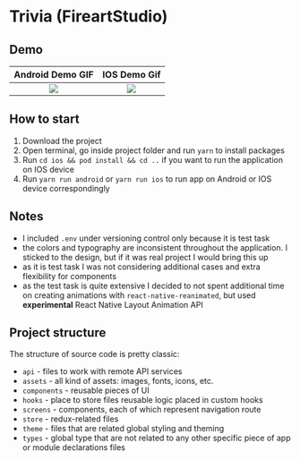 # Trivia (FireartStudio)
## Demo
Android Demo GIF           |  IOS Demo Gif
:-------------------------:|:-------------------------:
![](https://github.com/ValeriiBoiko/trivia/blob/main/android-demo.gif)  |  ![](https://github.com/ValeriiBoiko/trivia/blob/main/ios-demo.gif)

## How to start

1. Download the project
2. Open terminal, go inside project folder and run `yarn` to install packages
3. Run `cd ios && pod install && cd ..` if you want to run the application on IOS device
4. Run `yarn run android` or `yarn run ios` to run app on Android or IOS device correspondingly

## Notes

- I included `.env` under versioning control only because it is test task
- the colors and typography are inconsistent throughout the application. I sticked to the design, but if it was real project I would bring this up
- as it is test task I was not considering additional cases and extra flexibility for components
- as the test task is quite extensive I decided to not spent additional time on creating animations with `react-native-reanimated`, but used **experimental** React Native Layout Animation API

## Project structure

The structure of source code is pretty classic:

- `api` - files to work with remote API services
- `assets` - all kind of assets: images, fonts, icons, etc.
- `components` - reusable pieces of UI
- `hooks` - place to store files reusable logic placed in custom hooks
- `screens` - components, each of which represent navigation route
- `store` - redux-related files
- `theme` - files that are related global styling and theming
- `types` - global type that are not related to any other specific piece of app or module declarations files
